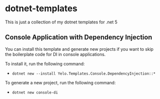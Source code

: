 # dotnet-templates
This is just a collection of my dotnet templates for .net 5

## Console Application with Dependency Injection
You can install this template and generate new projects if you want to skip the boilerplate code for DI in console applications.

To install it, run the following command:
- `dotnet new --install Yelo.Templates.Console.DependencyInjection::*`

To generate a new project, run the following command:
- `dotnet new console-di`

